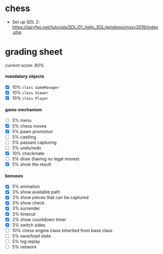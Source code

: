 # chess
* Set up SDL 2: 
https://lazyfoo.net/tutorials/SDL/01_hello_SDL/windows/msvc2019/index.php
# grading sheet
*current score: 80%*
#### mandatory objects
- [X] 10% `class GameManager`
- [X] 10% `class Viewer`
- [X] 10% `class Player` 
#### game mechanism
- [ ] 5% menu
- [X] 5% chess moves
- [X] 5% pawn promotion
- [ ] 5% castling
- [ ] 5% passant capturing 
- [ ] 5% undo/redo
- [X] 10% checkmate
- [ ] 5% draw (having no legal moves)
- [X] 5% show the result
#### bonuses
- [X] 5% animation
- [X] 3% show available path
- [X] 3% show pieces that can be captured
- [X] 3% show check 
- [X] 3% surrender
- [X] 3% timeout
- [X] 2% show countdown timer
- [X] 3% switch sides
- [ ] 10% chess engine class inherited from base class
- [ ] 5% save/load state
- [ ] 5% log replay
- [ ] 5% network
